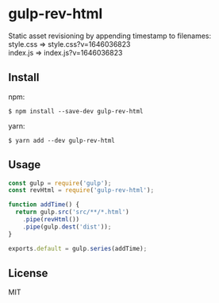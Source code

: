 # gulp-rev-html
Static asset revisioning by appending timestamp to filenames: <br>
style.css => style.css?v=1646036823<br>
index.js  => index.js?v=1646036823

## Install

npm:

```
$ npm install --save-dev gulp-rev-html
```

yarn:

```
$ yarn add --dev gulp-rev-html
```

## Usage

```js
const gulp = require('gulp');
const revHtml = require('gulp-rev-html');

function addTime() {
  return gulp.src('src/**/*.html')
    .pipe(revHtml())
    .pipe(gulp.dest('dist'));
}

exports.default = gulp.series(addTime);
```

## License

MIT
